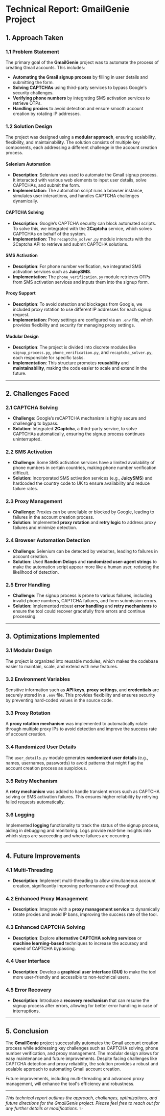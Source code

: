 # Technical Report: GmailGenie Project

## 1. Approach Taken

### 1.1 Problem Statement
The primary goal of the **GmailGenie** project was to automate the process of creating Gmail accounts. This includes:
- **Automating the Gmail signup process** by filling in user details and submitting the form.
- **Solving CAPTCHAs** using third-party services to bypass Google's security challenges.
- **Verifying phone numbers** by integrating SMS activation services to retrieve OTPs.
- **Handling proxies** to avoid detection and ensure smooth account creation by rotating IP addresses.

### 1.2 Solution Design
The project was designed using a **modular approach**, ensuring scalability, flexibility, and maintainability. The solution consists of multiple key components, each addressing a different challenge in the account creation process.

#### Selenium Automation
- **Description**: Selenium was used to automate the Gmail signup process. It interacted with various web elements to input user details, solve CAPTCHAs, and submit the form.
- **Implementation**: The automation script runs a browser instance, simulates user interactions, and handles CAPTCHA challenges dynamically.

#### CAPTCHA Solving
- **Description**: Google’s CAPTCHA security can block automated scripts. To solve this, we integrated with the **2Captcha** service, which solves CAPTCHAs on behalf of the system.
- **Implementation**: The `recaptcha_solver.py` module interacts with the 2Captcha API to retrieve and submit CAPTCHA solutions.

#### SMS Activation
- **Description**: For phone number verification, we integrated SMS activation services such as **JuicySMS**.
- **Implementation**: The `phone_verification.py` module retrieves OTPs from SMS activation services and inputs them into the signup form.

#### Proxy Support
- **Description**: To avoid detection and blockages from Google, we included proxy rotation to use different IP addresses for each signup request.
- **Implementation**: Proxy settings are configured via an `.env` file, which provides flexibility and security for managing proxy settings.

#### Modular Design
- **Description**: The project is divided into discrete modules like `signup_process.py`, `phone_verification.py`, and `recaptcha_solver.py`, each responsible for specific tasks.
- **Implementation**: This structure promotes **reusability** and **maintainability**, making the code easier to scale and extend in the future.

---

## 2. Challenges Faced

### 2.1 CAPTCHA Solving
- **Challenge**: Google’s reCAPTCHA mechanism is highly secure and challenging to bypass.
- **Solution**: Integrated **2Captcha**, a third-party service, to solve CAPTCHAs automatically, ensuring the signup process continues uninterrupted.

### 2.2 SMS Activation
- **Challenge**: Some SMS activation services have a limited availability of phone numbers in certain countries, making phone number verification difficult.
- **Solution**: Incorporated SMS activation services (e.g., **JuicySMS**) and hardcoded the country code to UK to ensure availability and reduce failure rates.

### 2.3 Proxy Management
- **Challenge**: Proxies can be unreliable or blocked by Google, leading to failures in the account creation process.
- **Solution**: Implemented **proxy rotation** and **retry logic** to address proxy failures and minimize detection.

### 2.4 Browser Automation Detection
- **Challenge**: Selenium can be detected by websites, leading to failures in account creation.
- **Solution**: Used **Random Delays** and **randomized user-agent strings** to make the automation script appear more like a human user, reducing the likelihood of detection.

### 2.5 Error Handling
- **Challenge**: The signup process is prone to various failures, including invalid phone numbers, CAPTCHA failures, and form submission errors.
- **Solution**: Implemented robust **error handling** and **retry mechanisms** to ensure the tool could recover gracefully from errors and continue processing.

---

## 3. Optimizations Implemented

### 3.1 Modular Design
The project is organized into reusable modules, which makes the codebase easier to maintain, scale, and extend with new features.

### 3.2 Environment Variables
Sensitive information such as **API keys**, **proxy settings**, and **credentials** are securely stored in a `.env` file. This provides flexibility and ensures security by preventing hard-coded values in the source code.

### 3.3 Proxy Rotation
A **proxy rotation mechanism** was implemented to automatically rotate through multiple proxy IPs to avoid detection and improve the success rate of account creation.

### 3.4 Randomized User Details
The `user_details.py` module generates **randomized user details** (e.g., names, usernames, passwords) to avoid patterns that might flag the account creation process as suspicious.

### 3.5 Retry Mechanism
A **retry mechanism** was added to handle transient errors such as CAPTCHA solving or SMS activation failures. This ensures higher reliability by retrying failed requests automatically.

### 3.6 Logging
Implemented **logging** functionality to track the status of the signup process, aiding in debugging and monitoring. Logs provide real-time insights into which steps are succeeding and where failures are occurring.

---

## 4. Future Improvements

### 4.1 Multi-Threading
- **Description**: Implement multi-threading to allow simultaneous account creation, significantly improving performance and throughput.

### 4.2 Enhanced Proxy Management
- **Description**: Integrate with a **proxy management service** to dynamically rotate proxies and avoid IP bans, improving the success rate of the tool.

### 4.3 Enhanced CAPTCHA Solving
- **Description**: Explore **alternative CAPTCHA solving services** or **machine learning-based** techniques to increase the accuracy and speed of CAPTCHA bypassing.

### 4.4 User Interface
- **Description**: Develop a **graphical user interface (GUI)** to make the tool more user-friendly and accessible to non-technical users.

### 4.5 Error Recovery
- **Description**: Introduce a **recovery mechanism** that can resume the signup process after errors, allowing for better error handling in case of interruptions.

---

## 5. Conclusion
The **GmailGenie** project successfully automates the Gmail account creation process while addressing key challenges such as CAPTCHA solving, phone number verification, and proxy management. The modular design allows for easy maintenance and future improvements. Despite facing challenges like CAPTCHA detection and proxy reliability, the solution provides a robust and scalable approach to automating Gmail account creation. 

Future improvements, including multi-threading and advanced proxy management, will enhance the tool's efficiency and robustness.

---

*This technical report outlines the approach, challenges, optimizations, and future directions for the GmailGenie project. Please feel free to reach out for any further details or modifications.* ✨